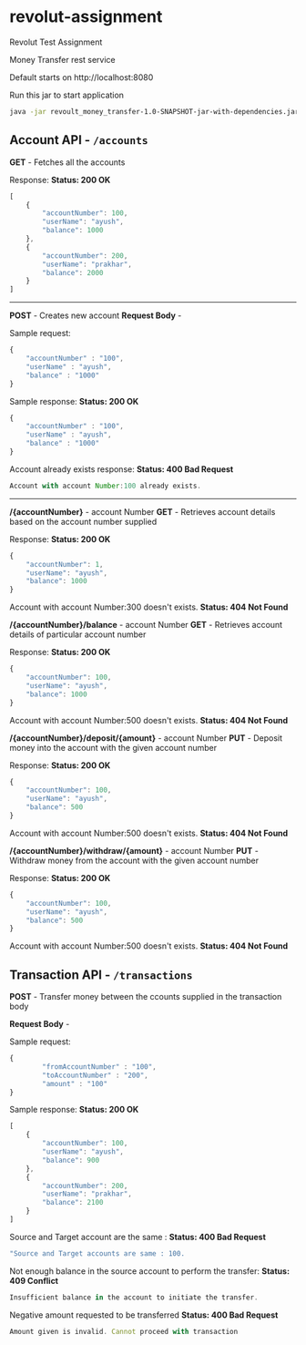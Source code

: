 # revolut-assignment
Revolut Test Assignment

Money Transfer rest service

Default starts on  http://localhost:8080

Run this jar to start application
```sh
java -jar revoult_money_transfer-1.0-SNAPSHOT-jar-with-dependencies.jar
```

## Account API - `/accounts`

**GET** - Fetches all the accounts

Response:
**Status: 200 OK**
```javascript
[
    {
        "accountNumber": 100,
        "userName": "ayush",
        "balance": 1000
    },
    {
        "accountNumber": 200,
        "userName": "prakhar",
        "balance": 2000
    }
]
```
---
**POST** - Creates new account 
**Request Body** -

Sample request:
```javascript
{
	"accountNumber" : "100",
	"userName" : "ayush",
	"balance" : "1000"
}

```

Sample response:
**Status: 200 OK**
```javascript
{
	"accountNumber" : "100",
	"userName" : "ayush",
	"balance" : "1000"
}

```
Account already exists response:
**Status: 400 Bad Request**
```javascript
Account with account Number:100 already exists.
```
---
**/{accountNumber}** - account Number
**GET** - Retrieves account details based on the account number supplied

Response:
**Status: 200 OK**
```javascript
{
    "accountNumber": 1,
    "userName": "ayush",
    "balance": 1000
}
```
Account with account Number:300 doesn't exists.
**Status: 404 Not Found**

**/{accountNumber}/balance** - account Number
**GET** - Retrieves account details of particular account number

Response:
**Status: 200 OK**
```javascript
{
    "accountNumber": 100,
    "userName": "ayush",
    "balance": 1000
}
```
Account with account Number:500 doesn't exists.
**Status: 404 Not Found**

**/{accountNumber}/deposit/{amount}** - account Number
**PUT** - Deposit money into the account with the given account number

Response:
**Status: 200 OK**
```javascript
{
    "accountNumber": 100,
    "userName": "ayush",
    "balance": 500
}
```
Account with account Number:500 doesn't exists.
**Status: 404 Not Found**

**/{accountNumber}/withdraw/{amount}** - account Number
**PUT** - Withdraw money from the account with the given account number

Response:
**Status: 200 OK**
```javascript
{
    "accountNumber": 100,
    "userName": "ayush",
    "balance": 500
}
```
Account with account Number:500 doesn't exists.
**Status: 404 Not Found**

## Transaction API - `/transactions`

**POST** - Transfer money between the ccounts supplied in the transaction body

**Request Body** -

Sample request:
```javascript
{
		"fromAccountNumber" : "100",
		"toAccountNumber" : "200",
		"amount" : "100"
}
```

Sample response:
**Status: 200 OK**
```javascript
[
    {
        "accountNumber": 100,
        "userName": "ayush",
        "balance": 900
    },
    {
        "accountNumber": 200,
        "userName": "prakhar",
        "balance": 2100
    }
]
```

Source and Target account are the same :
**Status: 400 Bad Request**
```javascript
"Source and Target accounts are same : 100.
```

Not enough balance in the source account to perform the transfer:
**Status: 409 Conflict**
```javascript
Insufficient balance in the account to initiate the transfer.
```

Negative amount requested to be transferred
**Status: 400 Bad Request**
```javascript
Amount given is invalid. Cannot proceed with transaction
```
